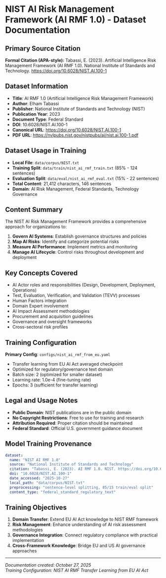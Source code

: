 # NIST AI Risk Management Framework (AI RMF 1.0) - Dataset Documentation

## Primary Source Citation

**Formal Citation (APA-style):**
Tabassi, E. (2023). Artificial Intelligence Risk Management Framework (AI RMF 1.0). National Institute of Standards and Technology. https://doi.org/10.6028/NIST.AI.100-1

## Dataset Information

- **Title**: AI RMF 1.0 (Artificial Intelligence Risk Management Framework)
- **Author**: Elham Tabassi
- **Publisher**: National Institute of Standards and Technology (NIST)
- **Publication Year**: 2023
- **Document Type**: Federal Standard
- **DOI**: 10.6028/NIST.AI.100-1
- **Canonical URL**: https://doi.org/10.6028/NIST.AI.100-1
- **PDF URL**: https://nvlpubs.nist.gov/nistpubs/ai/nist.ai.100-1.pdf

## Dataset Usage in Training

- **Local File**: `data/corpus/NIST.txt`
- **Training Split**: `data/train/nist_ai_rmf_train.txt` (85% - 124 sentences)
- **Evaluation Split**: `data/eval/nist_ai_rmf_eval.txt` (15% - 22 sentences)
- **Total Content**: 21,412 characters, 146 sentences
- **Domain**: AI Risk Management, Federal Standards, Technology Governance

## Content Summary

The NIST AI Risk Management Framework provides a comprehensive approach for organizations to:

1. **Govern AI Systems**: Establish governance structures and policies
2. **Map AI Risks**: Identify and categorize potential risks
3. **Measure AI Performance**: Implement metrics and monitoring
4. **Manage AI Lifecycle**: Control risks throughout development and deployment

## Key Concepts Covered

- AI Actor roles and responsibilities (Design, Development, Deployment, Operations)
- Test, Evaluation, Verification, and Validation (TEVV) processes
- Human Factors integration
- Domain Expert involvement
- AI Impact Assessment methodologies
- Procurement and acquisition guidelines
- Governance and oversight frameworks
- Cross-sectoral risk profiles

## Training Configuration

**Primary Config**: `configs/nist_ai_rmf_from_eu.yaml`
- Transfer learning from EU AI Act averaged checkpoint
- Optimized for regulatory/governance text domain
- Batch size: 2 (optimized for smaller dataset)
- Learning rate: 1.0e-4 (fine-tuning rate)
- Epochs: 3 (sufficient for transfer learning)

## Legal and Usage Notes

- **Public Domain**: NIST publications are in the public domain
- **No Copyright Restrictions**: Free to use for training and research
- **Attribution Required**: Proper citation should be maintained
- **Federal Standard**: Official U.S. government guidance document

## Model Training Provenance

```yaml
dataset:
  name: "NIST AI RMF 1.0"
  source: "National Institute of Standards and Technology"
  citation: "Tabassi, E. (2023). AI RMF 1.0. NIST. https://doi.org/10.6028/NIST.AI.100-1"
  doi: "10.6028/NIST.AI.100-1"
  date_accessed: "2025-10-27"
  local_path: "data/corpus/NIST.txt"
  preprocessing: "sentence-level splitting, 85/15 train/eval split"
  content_type: "federal_standard_regulatory_text"
```

## Training Objectives

1. **Domain Transfer**: Extend EU AI Act knowledge to NIST RMF framework
2. **Risk Management**: Enhance understanding of AI risk assessment methodologies
3. **Governance Integration**: Connect regulatory compliance with practical implementation
4. **Cross-Framework Knowledge**: Bridge EU and US AI governance approaches

---

*Documentation created: October 27, 2025*  
*Training Configuration: NIST AI RMF Transfer Learning from EU AI Act*